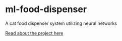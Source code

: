 # ml-food-dispenser
A cat food dispenser system utilizing neural networks

[Read about the project here](https://chitsbits.github.io/ml-food-dispenser/)
